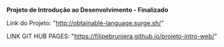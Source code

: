 **Projeto de Introdução ao Desenvolvimento - Finalizado**

Link do Projeto: "http://obtainable-language.surge.sh/"

LINK GIT HUB PAGES: "https://filipebruniera.github.io/projeto-intro-web/"
